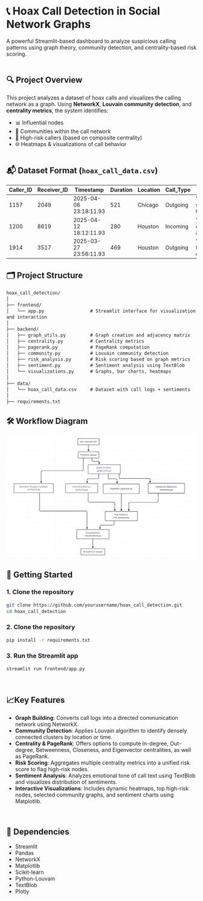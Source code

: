 # 📞 Hoax Call Detection in Social Network Graphs

A powerful Streamlit-based dashboard to analyze suspicious calling patterns using graph theory, community detection, and centrality-based risk scoring.
<br><br>

## 🔍 Project Overview

This project analyzes a dataset of hoax calls and visualizes the calling network as a graph. Using **NetworkX**, **Louvain community detection**, and **centrality metrics**, the system identifies:

- 📊 Influential nodes  
- 🧠 Communities within the call network  
- 🚨 High-risk callers (based on composite centrality)  
- 🌐 Heatmaps & visualizations of call behavior
<br><br>

## 📬 Dataset Format (`hoax_call_data.csv`)

| Caller_ID | Receiver_ID | Timestamp              | Duration | Location        | Call_Type | Call_Text                         |
|-----------|-------------|------------------------|----------|------------------|-----------|------------------------------------|
| 1157      | 2049        | 2025-04-06 23:18:11.93 | 521      | Chicago          | Outgoing  | "This is a serious threat."        |
| 1200      | 8619        | 2025-04-12 18:12:11.93 | 280      | Houston          | Incoming  | "Please stay calm and alert."      |
| 1914      | 3517        | 2025-03-27 23:56:11.93 | 469      | Houston          | Outgoing  | "Thank you for your cooperation."  |


## 🗂️ Project Structure
```text
hoax_call_detection/
│
├── frontend/
│   └── app.py                 # Streamlit interface for visualization and interaction
│
├── backend/
│   ├── graph_utils.py         # Graph creation and adjacency matrix
│   ├── centrality.py          # Centrality metrics
│   ├── pagerank.py            # PageRank computation
│   ├── community.py           # Louvain community detection
│   ├── risk_analysis.py       # Risk scoring based on graph metrics
│   ├── sentiment.py           # Sentiment analysis using TextBlob
│   └── visualizations.py      # Graphs, bar charts, heatmaps
│
├── data/
│   └── hoax_call_data.csv     # Dataset with call logs + sentiments
│
├── requirements.txt

```

## 🛠️  Workflow Diagram
<img src="assets/flow_chart.png" alt="Workflow Diagram" width="700"/>

## 🚀 Getting Started

### 1. Clone the repository

```bash
git clone https://github.com/yourusername/hoax_call_detection.git
cd hoax_call_detection
```
### 2. Clone the repository
```bash
pip install -r requirements.txt
```
### 3. Run the Streamlit app
```bash
streamlit run frontend/app.py
```
<br>

## 📈Key Features

- **Graph Building**: Converts call logs into a directed communication network using NetworkX.
- **Community Detection**: Applies Louvain algorithm to identify densely connected clusters by location or time.
- **Centrality & PageRank**: Offers options to compute In-degree, Out-degree, Betweenness, Closeness, and Eigenvector centralities, as well as PageRank.
- **Risk Scoring**: Aggregates multiple centrality metrics into a unified risk score to flag high-risk nodes.
- **Sentiment Analysis**: Analyzes emotional tone of call text using TextBlob and visualizes distribution of sentiments.
- **Interactive Visualizations**: Includes dynamic heatmaps, top high-risk nodes, selected community graphs, and sentiment charts using Matplotlib.

<br>

## 📌 Dependencies
- Streamlit  
- Pandas  
- NetworkX  
- Matplotlib  
- Scikit-learn  
- Python-Louvain
- TextBlob
- Plotly
